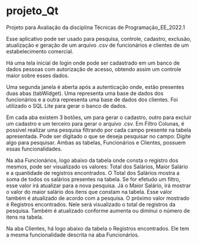 # projeto_Qt

Projeto para Avaliação da disciplina Técnicas de Programação_EE_2022.1

Esse aplicativo pode ser usado para pesquisa, controle, cadastro, exclusão, atualização e geração de um arquivo .csv de funcionários e clientes de um estabelecimento comercial.

Há uma tela inicial de login onde pode ser cadastrado em um banco de dados pessoas com autorização de acesso, obtendo assim um controle maior sobre esses dados.

Uma segunda janela é aberta após a autenticação onde, estão presentes duas abas (tabWidget). Uma representa uma base de dados dos funcionários e a outra representa uma base de dados dos clientes. Foi utilizado o SQL Lite para gerar o banco de dados.

Em cada aba existem 3 botões, um para gerar o cadastro, outro para excluir um cadastro e um terceiro para gerar o arquivo .csv. Em Filtro Colunas, é possível realizar uma pesquisa filtrando por cada campo presente na tabela apresentada. Pode ser digitado o que se deseja pesquisar no campo: Digite algo para pesquisar. Ambas as tabelas, Funcionários e Clientes, possuem essas funcionalidades.

Na aba Funcionários, logo abaixo da tabela onde consta o registro dos mesmos, pode ser visualizado os valores: Total dos Salários, Maior Salário e a quantidade de registros encontrados. O Total dos Salários mostra a soma de todos os salários presentes na tabela. Se for efetudo um filtro, esse valor irá atualizar para a nova pesquisa. Já o Maior Salário, irá mostrar o valor do maior salário dos itens que constam na tabela. Esse valor também é atualizado de acordo com a pesquisa. O próximo valor mostrado é Registros encontrados. Nele será visualizado o total de registros da pesquisa. Também é atualizado conforme aumenta ou diminui o número de itens na tabela.

Na aba Clientes, há logo abaixo da tabela o Registros encontrados. Ele tem a mesma funcionalidade descrita na aba Funcionários.
